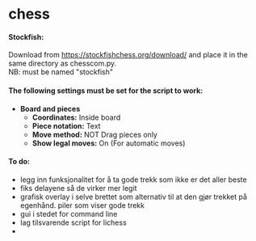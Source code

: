 # chess

#### Stockfish:
Download from https://stockfishchess.org/download/ and place it in the same directory as chesscom.py.  
NB: must be named "stockfish"


#### The following settings must be set for the script to work:
 * **Board and pieces**
   * **Coordinates:** Inside board
   * **Piece notation:** Text
   * **Move method:** NOT Drag pieces only
   * **Show legal moves:** On (For automatic moves) 

#### To do:
 * legg inn funksjonalitet for å ta gode trekk som ikke er det aller beste
 * fiks delayene så de virker mer legit
 * grafisk overlay i selve brettet som alternativ til at den gjør trekket på egenhånd. piler som viser gode trekk
 * gui i stedet for command line
 * lag tilsvarende script for lichess
 * 
